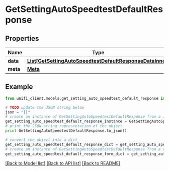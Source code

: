 # GetSettingAutoSpeedtestDefaultResponse


## Properties

Name | Type | Description | Notes
------------ | ------------- | ------------- | -------------
**data** | [**List[GetSettingAutoSpeedtestDefaultResponseDataInner]**](GetSettingAutoSpeedtestDefaultResponseDataInner.md) |  | [optional] 
**meta** | [**Meta**](Meta.md) |  | [optional] 

## Example

```python
from unifi_client.models.get_setting_auto_speedtest_default_response import GetSettingAutoSpeedtestDefaultResponse

# TODO update the JSON string below
json = "{}"
# create an instance of GetSettingAutoSpeedtestDefaultResponse from a JSON string
get_setting_auto_speedtest_default_response_instance = GetSettingAutoSpeedtestDefaultResponse.from_json(json)
# print the JSON string representation of the object
print GetSettingAutoSpeedtestDefaultResponse.to_json()

# convert the object into a dict
get_setting_auto_speedtest_default_response_dict = get_setting_auto_speedtest_default_response_instance.to_dict()
# create an instance of GetSettingAutoSpeedtestDefaultResponse from a dict
get_setting_auto_speedtest_default_response_form_dict = get_setting_auto_speedtest_default_response.from_dict(get_setting_auto_speedtest_default_response_dict)
```
[[Back to Model list]](../README.md#documentation-for-models) [[Back to API list]](../README.md#documentation-for-api-endpoints) [[Back to README]](../README.md)


